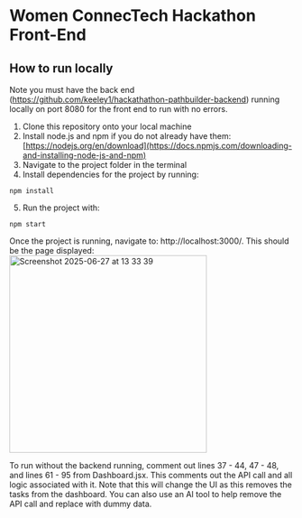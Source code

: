 # Women ConnecTech Hackathon Front-End

## How to run locally
Note you must have the back end (https://github.com/keeley1/hackathathon-pathbuilder-backend) running locally on port 8080 for the front end to run with no errors.

1. Clone this repository onto your local machine
2. Install node.js and npm if you do not already have them: [https://nodejs.org/en/download](https://docs.npmjs.com/downloading-and-installing-node-js-and-npm)
3. Navigate to the project folder in the terminal
4. Install dependencies for the project by running:
```
npm install
```
5. Run the project with:
```
npm start
```

Once the project is running, navigate to: http://localhost:3000/. This should be the page displayed:
<img height="350" alt="Screenshot 2025-06-27 at 13 33 39" src="https://github.com/user-attachments/assets/74b4294c-9b43-4513-a20d-c066119b9754" />


To run without the backend running, comment out lines 37 - 44, 47 - 48, and lines 61 - 95 from Dashboard.jsx. This comments out the API call and all logic associated with it. Note that this will change the UI as this removes the tasks from the dashboard. You can also use an AI tool to help remove the API call and replace with dummy data.
